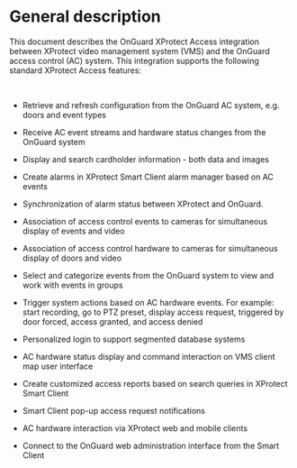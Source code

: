  <h1>General description</h1>
        <p>This document describes the OnGuard XProtect Access integration between XProtect video management system (VMS) and the OnGuard access control (AC) system. This integration supports the following standard XProtect Access features:</p>
        <br />
        <ul>
            <li>
                <p>Retrieve and refresh configuration from the OnGuard AC system, e.g. doors and event types</p>
            </li>
            <li>
                <p>Receive AC event streams and hardware status changes from the OnGuard system</p>
            </li>
            <li>
                <p>Display and search cardholder information - both data and images</p>
            </li>
            <li>
                <p>Create alarms in XProtect Smart Client alarm manager based on AC events</p>
            </li>
            <li>
                <p>Synchronization of alarm status between XProtect and OnGuard.</p>
            </li>
            <li>
                <p>Association of access control events to cameras for simultaneous display of events and video</p>
            </li>
            <li>
                <p>Association of access control hardware to cameras for simultaneous display of doors and video</p>
            </li>
            <li>
                <p>Select and categorize events from the OnGuard system to view and work with events in groups</p>
            </li>
            <li>
                <p>Trigger system actions based on AC hardware events. For example: start recording, go to PTZ preset, display access request, triggered by door forced, access granted, and access denied</p>
            </li>
            <li>
                <p>Personalized login to support segmented database systems</p>
            </li>
            <li>
                <p>AC hardware status display and command interaction on VMS client map user interface</p>
            </li>
            <li>
                <p>Create customized access reports based on search queries in XProtect Smart Client</p>
            </li>
            <li>
                <p>Smart Client pop-up access request notifications</p>
            </li>
            <li>
                <p>AC hardware interaction via XProtect web and mobile clients</p>
            </li>
            <li>
                <p>Connect to the OnGuard web administration interface from the Smart Client</p>
            </li>
        </ul>